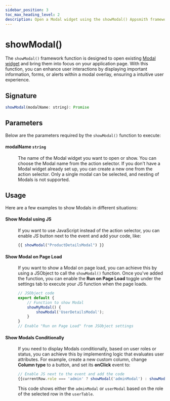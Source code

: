 ```yaml
---
sidebar_position: 3
toc_max_heading_level: 2
description: Open a Modal widget using the showModal() Appsmith framework function.
---
```


# showModal()

The `showModal()` framework function is designed to open existing [Modal widget](/reference/widgets/modal) and bring them into focus on your application page. With this function, you can enhance user interactions by displaying important information, forms, or alerts within a modal overlay, ensuring a intuitive user experience.



<ZoomImage src="/img/showmodal-fun.png" alt="showModal()" caption="showModal()" />

## Signature

```javascript
showModal(modalName: string): Promise
```

## Parameters

Below are the parameters required by the `showModal()` function to execute:


#### modalName <code className="parameterCodeBlock">string</code>

<dd>

The name of the Modal widget you want to open or show. You can choose the Modal name from the action selector. If you don't have a Modal widget already set up, you can create a new one from the action selector. Only a single modal can be selected, and nesting of Modals is not supported.



</dd>

## Usage 

Here are a few examples to show Modals in different situations:



#### Show Modal using JS

<dd>


If you want to use JavaScript instead of the action selector, you can enable *JS* button next to the event and add your code, like:


```javascript
{{ showModal("ProductDetailsModal") }}
```
</dd>

#### Show Modal on Page Load

<dd>


If you want to show a Modal on page load, you can achieve this by using a JSObject to call the `showModal()` function. Once you've added the function, you can enable the **Run on Page Load** toggle under the settings tab to execute your JS function when the page loads.

```javascript
// JSObject code
export default {
    // Function to show Modal
    showMyModal() {
        showModal('UserDetailsModal'); 
    }
}
// Enable "Run on Page Load" from JSObject settings
```

</dd>


#### Show Modals Conditionally


<dd>



If you need to display Modals conditionally, based on user roles or status, you can achieve this by implementing logic that evaluates user attributes. For example, create a new custom column, change **Column type** to a button, and set its **onClick** event to:

```js
// Enable JS next to the event and add the code
{{currentRow.role === 'admin' ? showModal('adminModal') : showModal('userModal')}}
```

This code shows either the `adminModal` or `userModal` based on the role of the selected row in the `userTable`.

</dd>

